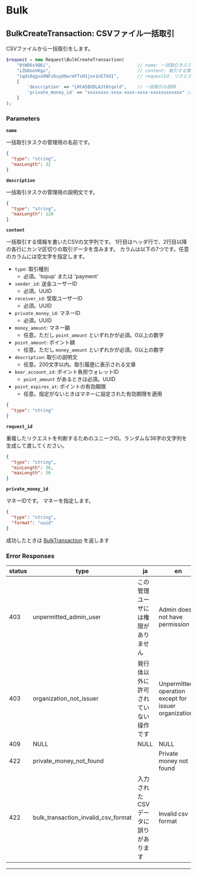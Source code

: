 # Bulk

<a name="bulk-create-transaction"></a>
## BulkCreateTransaction: CSVファイル一括取引
CSVファイルから一括取引をします。

```PHP
$request = new Request\BulkCreateTransaction(
    "8tWD6s9Q6i",                                 // name: 一括取引タスク名
    "iZbOooVKgu",                                 // content: 取引する情報のCSV
    "1qds6qgsoONFz6uyU0wrmFTsH1jox1nE7Xd1",       // requestId: リクエストID
    [
        'description' => "LHtA5BVDLAJt8tqold",    // 一括取引の説明
        'private_money_id' => "xxxxxxxx-xxxx-xxxx-xxxx-xxxxxxxxxxxx" // マネーID
    ]
);
```



### Parameters
**`name`** 
  

一括取引タスクの管理用の名前です。

```json
{
  "type": "string",
  "maxLength": 32
}
```

**`description`** 
  

一括取引タスクの管理用の説明文です。

```json
{
  "type": "string",
  "maxLength": 128
}
```

**`content`** 
  

一括取引する情報を書いたCSVの文字列です。
1行目はヘッダ行で、2行目以降の各行にカンマ区切りの取引データを含みます。
カラムは以下の7つです。任意のカラムには空文字を指定します。

- `type`: 取引種別
  - 必須。'topup' または 'payment'
- `sender_id`: 送金ユーザーID
  - 必須。UUID
- `receiver_id`: 受取ユーザーID
  - 必須。UUID
- `private_money_id`: マネーID
  - 必須。UUID
- `money_amount`: マネー額
  - 任意。ただし `point_amount` といずれかが必須。0以上の数字
- `point_amount`: ポイント額
  - 任意。ただし `money_amount` といずれかが必須。0以上の数字
- `description`: 取引の説明文
  - 任意。200文字以内。取引履歴に表示される文章
- `bear_account_id`: ポイント負担ウォレットID
  - `point_amount` があるときは必須。UUID
- `point_expires_at`: ポイントの有効期限
  - 任意。指定がないときはマネーに設定された有効期限を適用

```json
{
  "type": "string"
}
```

**`request_id`** 
  

重複したリクエストを判断するためのユニークID。ランダムな36字の文字列を生成して渡してください。

```json
{
  "type": "string",
  "minLength": 36,
  "maxLength": 36
}
```

**`private_money_id`** 
  

マネーIDです。 マネーを指定します。

```json
{
  "type": "string",
  "format": "uuid"
}
```



成功したときは
[BulkTransaction](./responses.md#bulk-transaction)
を返します

### Error Responses
|status|type|ja|en|
|---|---|---|---|
|403|unpermitted_admin_user|この管理ユーザには権限がありません|Admin does not have permission|
|403|organization_not_issuer|発行体以外に許可されていない操作です|Unpermitted operation except for issuer organizations.|
|409|NULL|NULL|NULL|
|422|private_money_not_found||Private money not found|
|422|bulk_transaction_invalid_csv_format|入力されたCSVデータに誤りがあります|Invalid csv format|



---



